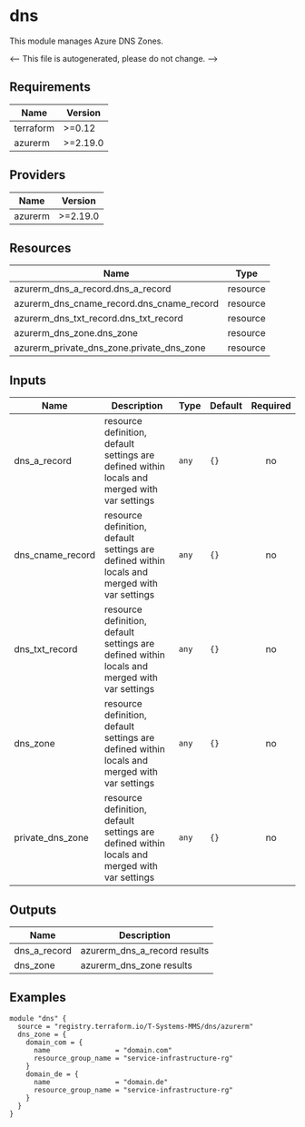 <!-- BEGIN_TF_DOCS -->
# dns

This module manages Azure DNS Zones.

<-- This file is autogenerated, please do not change. -->

## Requirements

| Name | Version |
|------|---------|
| terraform | >=0.12 |
| azurerm | >=2.19.0 |

## Providers

| Name | Version |
|------|---------|
| azurerm | >=2.19.0 |

## Resources

| Name | Type |
|------|------|
| azurerm_dns_a_record.dns_a_record | resource |
| azurerm_dns_cname_record.dns_cname_record | resource |
| azurerm_dns_txt_record.dns_txt_record | resource |
| azurerm_dns_zone.dns_zone | resource |
| azurerm_private_dns_zone.private_dns_zone | resource |

## Inputs

| Name | Description | Type | Default | Required |
|------|-------------|------|---------|:--------:|
| dns_a_record | resource definition, default settings are defined within locals and merged with var settings | `any` | `{}` | no |
| dns_cname_record | resource definition, default settings are defined within locals and merged with var settings | `any` | `{}` | no |
| dns_txt_record | resource definition, default settings are defined within locals and merged with var settings | `any` | `{}` | no |
| dns_zone | resource definition, default settings are defined within locals and merged with var settings | `any` | `{}` | no |
| private_dns_zone | resource definition, default settings are defined within locals and merged with var settings | `any` | `{}` | no |

## Outputs

| Name | Description |
|------|-------------|
| dns_a_record | azurerm_dns_a_record results |
| dns_zone | azurerm_dns_zone results |

## Examples

```hcl
module "dns" {
  source = "registry.terraform.io/T-Systems-MMS/dns/azurerm"
  dns_zone = {
    domain_com = {
      name                = "domain.com"
      resource_group_name = "service-infrastructure-rg"
    }
    domain_de = {
      name                = "domain.de"
      resource_group_name = "service-infrastructure-rg"
    }
  }
}
```
<!-- END_TF_DOCS -->
